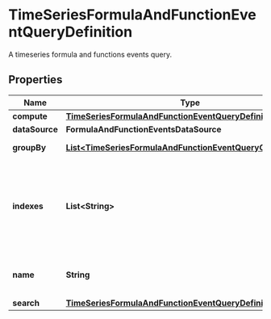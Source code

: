 

# TimeSeriesFormulaAndFunctionEventQueryDefinition

A timeseries formula and functions events query.
## Properties

Name | Type | Description | Notes
------------ | ------------- | ------------- | -------------
**compute** | [**TimeSeriesFormulaAndFunctionEventQueryDefinitionCompute**](TimeSeriesFormulaAndFunctionEventQueryDefinitionCompute.md) |  | 
**dataSource** | **FormulaAndFunctionEventsDataSource** |  | 
**groupBy** | [**List&lt;TimeSeriesFormulaAndFunctionEventQueryGroupBy&gt;**](TimeSeriesFormulaAndFunctionEventQueryGroupBy.md) | Group by options. |  [optional]
**indexes** | **List&lt;String&gt;** | An array of index names to query in the stream. Omit or use &#x60;[]&#x60; to query all indexes at once. |  [optional]
**name** | **String** | Name of the query for use in formulas. |  [optional]
**search** | [**TimeSeriesFormulaAndFunctionEventQueryDefinitionSearch**](TimeSeriesFormulaAndFunctionEventQueryDefinitionSearch.md) |  |  [optional]



